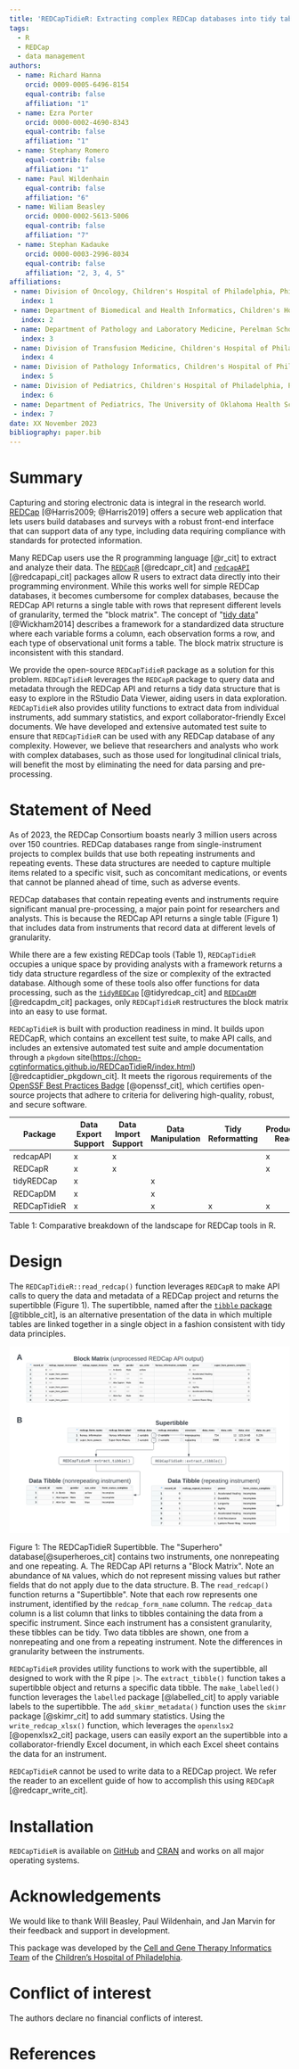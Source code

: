 ```yaml
---
title: 'REDCapTidieR: Extracting complex REDCap databases into tidy tables'
tags:
  - R
  - REDCap
  - data management
authors:
  - name: Richard Hanna
    orcid: 0009-0005-6496-8154
    equal-contrib: false
    affiliation: "1"
  - name: Ezra Porter
    orcid: 0000-0002-4690-8343
    equal-contrib: false
    affiliation: "1"
  - name: Stephany Romero
    equal-contrib: false
    affiliation: "1"
  - name: Paul Wildenhain
    equal-contrib: false 
    affiliation: "6"
  - name: Wiliam Beasley
    orcid: 0000-0002-5613-5006
    equal-contrib: false
    affiliation: "7"
  - name: Stephan Kadauke
    orcid: 0000-0003-2996-8034
    equal-contrib: false
    affiliation: "2, 3, 4, 5"
affiliations:
 - name: Division of Oncology, Children's Hospital of Philadelphia, Philadelphia, Pennsylvania
   index: 1
 - name: Department of Biomedical and Health Informatics, Children's Hospital of Philadelphia, Philadelphia, Pennsylvania
   index: 2
 - name: Department of Pathology and Laboratory Medicine, Perelman School of Medicine at the University of Pennsylvania, Philadelphia, Pennsylvania
   index: 3
 - name: Division of Transfusion Medicine, Children's Hospital of Philadelphia, Pennsylvania
   index: 4
 - name: Division of Pathology Informatics, Children's Hospital of Philadelphia, Pennsylvania
   index: 5
 - name: Division of Pediatrics, Children's Hospital of Philadelphia, Philadelphia, Pennsylvania
   index: 6
 - name: Department of Pediatrics, The University of Oklahoma Health Sciences Center, College of Medicine, Oklahoma City, Oklahoma, USA
 - index: 7
date: XX November 2023
bibliography: paper.bib
---
```


# Summary

Capturing and storing electronic data is integral in the research world. [REDCap](https://www.project-redcap.org/) [@Harris2009; @Harris2019] offers a secure web application that lets users build databases and surveys with a robust front-end interface that can support data of any type, including data requiring compliance with standards for protected information.

Many REDCap users use the R programming language [@r_cit] to extract and analyze their data. The [`REDCapR`](https://cran.r-project.org/web/packages/REDCapR/index.html) [@redcapr_cit] and [`redcapAPI`](https://cran.r-project.org/web/packages/redcapAPI/index.html) [@redcapapi_cit] packages allow R users to extract data directly into their programming environment. While this works well for simple REDCap databases, it becomes cumbersome for complex databases, because the REDCap API returns a single table with rows that represent different levels of granularity, termed the "block matrix". The concept of "[tidy data](https://www.jstatsoft.org/article/view/v059i10)" [@Wickham2014] describes a framework for a standardized data structure where each variable forms a column, each observation forms a row, and each type of observational unit forms a table. The block matrix structure is inconsistent with this standard. 

We provide the open-source `REDCapTidieR` package as a solution for this problem. `REDCapTidieR` leverages the `REDCapR` package to query data and metadata through the REDCap API and returns a tidy data structure that is easy to explore in the RStudio Data Viewer, aiding users in data exploration. `REDCapTidieR` also provides utility functions to extract data from individual instruments, add summary statistics, and export collaborator-friendly Excel documents. We have developed and extensive automated test suite to ensure that `REDCapTidieR` can be used with any REDCap database of any complexity. However, we believe that researchers and analysts who work with complex databases, such as those used for longitudinal clinical trials, will benefit the most by eliminating the need for data parsing and pre-processing.

# Statement of Need

As of 2023, the REDCap Consortium boasts nearly 3 million users across over 150 countries. REDCap databases range from single-instrument projects to complex builds that use both repeating instruments and repeating events. These data structures are needed to capture multiple items related to a specific visit, such as concomitant medications, or events that cannot be planned ahead of time, such as adverse events.

REDCap databases that contain repeating events and instruments require significant manual pre-processing, a major pain point for researchers and analysts. This is because the REDCap API returns a single table (Figure 1) that includes data from instruments that record data at different levels of granularity.

While there are a few existing REDCap tools (Table 1), `REDCapTidieR` occupies a unique space by providing analysts with a framework returns a tidy data structure regardless of the size or complexity of the extracted database. Although some of these tools also offer functions for data processing, such as the [`tidyREDCap`](https://raymondbalise.github.io/tidyREDCap/) [@tidyredcap_cit] and [`REDCapDM`](https://ubidi.github.io/REDCapDM/index.html) [@redcapdm_cit] packages, only `REDCapTidieR` restructures the block matrix into an easy to use format. 

`REDCapTidieR` is built with production readiness in mind. It builds upon REDCapR, which contains an excellent test suite, to make API calls, and includes an extensive automated test suite and ample documentation through a `pkgdown` site(https://chop-cgtinformatics.github.io/REDCapTidieR/index.html) [@redcaptidier_pkgdown_cit]. It meets the rigorous requirements of the [OpenSSF Best Practices Badge](https://www.bestpractices.dev/en/projects/6845) [@openssf_cit], which certifies open-source projects that adhere to criteria for delivering high-quality, robust, and secure software.

| Package     | Data Export Support | Data Import Support | Data Manipulation | Tidy Reformatting | Production Ready |
|-------------|---------------------|---------------------|-------------------|-------------------|------------------|
| redcapAPI   | x                   | x                   |                   |                   | x                |
| REDCapR     | x                   | x                   |                   |                   | x                |
| tidyREDCap  | x                   |                     | x                 |                   |                  |
| REDCapDM    | x                   |                     | x                 |                   |                  |
| REDCapTidieR| x                   |                     | x                 | x                 | x                |

Table 1: Comparative breakdown of the landscape for REDCap tools in R.

# Design

The `REDCapTidieR::read_redcap()` function leverages `REDCapR` to make API calls to query the data and metadata of a REDCap project and returns the supertibble (Figure 1). The supertibble, named after the [`tibble` package](https://tibble.tidyverse.org/) [@tibble_cit], is an alternative presentation of the data in which multiple tables are linked together in a single object in a fashion consistent with tidy data principles.

![The REDCapTidieR Supertibble](images/Figure1.png)

Figure 1: The REDCapTidieR Supertibble. The "Superhero" database[@superheroes_cit] contains two instruments, one nonrepeating and one repeating. A. The REDCap API returns a "Block Matrix". Note an abundance of `NA` values, which do not represent missing values but rather fields that do not apply due to the data structure. B. The `read_redcap()` function returns a "Supertibble". Note that each row represents one instrument, identified by the `redcap_form_name` column. The `redcap_data` column is a list column that links to tibbles containing the data from a specific instrument. Since each instrument has a consistent granularity, these tibbles can be tidy. Two data tibbles are shown, one from a nonrepeating and one from a repeating instrument. Note the differences in granularity between the instruments.

`REDCapTidieR` provides utility functions to work with the supertibble, all designed to work with the R pipe `|>`. The `extract_tibble()` function takes a supertibble object and returns a specific data tibble. The `make_labelled()` function leverages the `labelled` package [@labelled_cit] to apply variable labels to the supertibble. The `add_skimr_metadata()` function uses the `skimr` package [@skimr_cit] to add summary statistics. Using the `write_redcap_xlsx()` function, which leverages the `openxlsx2` [@openxlsx2_cit] package, users can easily export an the supertibble into a collaborator-friendly Excel document, in which each Excel sheet contains the data for an instrument.

`REDCapTidieR` cannot be used to write data to a REDCap project. We refer the reader to an excellent guide of how to accomplish this using `REDCapR` [@redcapr_write_cit].

# Installation

`REDCapTidieR` is available on [GitHub](https://github.com/CHOP-CGTInformatics/REDCapTidieR) and [CRAN](https://cran.r-project.org/web/packages/REDCapTidieR/index.html) and works on all major operating systems.

# Acknowledgements

We would like to thank Will Beasley, Paul Wildenhain, and Jan Marvin for their feedback and support in development.

This package was developed by the [Cell and Gene Therapy Informatics Team](https://www.chop.edu/centers-programs/cell-and-gene-therapy-informatics-team/our-team) of the [Children’s Hospital of Philadelphia](https://www.chop.edu).

# Conflict of interest

The authors declare no financial conflicts of interest.

# References
